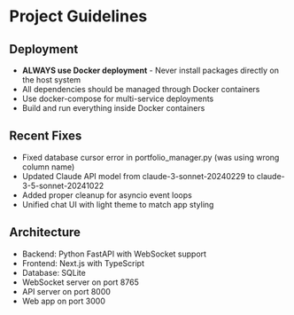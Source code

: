 # Project Guidelines

## Deployment
- **ALWAYS use Docker deployment** - Never install packages directly on the host system
- All dependencies should be managed through Docker containers
- Use docker-compose for multi-service deployments
- Build and run everything inside Docker containers

## Recent Fixes
- Fixed database cursor error in portfolio_manager.py (was using wrong column name)
- Updated Claude API model from claude-3-sonnet-20240229 to claude-3-5-sonnet-20241022
- Added proper cleanup for asyncio event loops
- Unified chat UI with light theme to match app styling

## Architecture
- Backend: Python FastAPI with WebSocket support
- Frontend: Next.js with TypeScript
- Database: SQLite
- WebSocket server on port 8765
- API server on port 8000
- Web app on port 3000